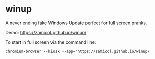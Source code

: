 # winup
A never ending fake Windows Update perfect for full screen pranks.

Demo:
https://zamicol.github.io/winup/

To start in full screen via the command line:
```
chromium-browser --kiosk --app="https://zamicol.github.io/winup/
```
